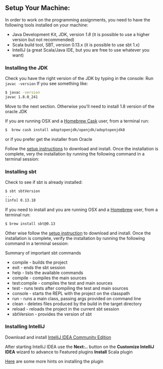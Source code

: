 ## Setup Your Machine:
In order to work on the programming assignments, you need to have the following tools installed on your machine:

* Java Development Kit, JDK, version *1.8* (it is possible to use a higher version but not recommended)
* Scala build tool, SBT, version 0.13.x (it is possible to use sbt 1.x)
* IntelliJ (a great Scala/Java IDE, but you are free to use whatever you want)


### Installing the JDK

Check you have the right version of the JDK by typing in the console:
Run `javac -version`
If you see something like:
```bash
$ javac -version
javac 1.8.0_241
```

Move to the next section.  Otherwise you'll need to install 1.8 version of the oracle JDK


If you are running OSX and a [Homebrew Cask](https://github.com/caskroom/homebrew-cask) user, from a terminal run:


```bash
$  brew cask install adoptopenjdk/openjdk/adoptopenjdk8
```

or if you prefer get the installer from Oracle

Follow the [setup instructions](https://www.oracle.com/java/technologies/javase/javase-jdk8-downloads.html) to download and install. Once the installation is complete, very the installation by running the following command in a terminal session:

### Installing sbt
Check to see if sbt is already installed:

```bash
$ sbt sbtVersion
...
[info] 0.13.18
```

If you need to install and you are running OSX and a [Homebrew](http://brew.sh/) user, from a terminal run:

```bash
$ brew install sbt@0.13
```

Other wise follow the [setup instruction](http://www.scala-sbt.org/0.13/docs/index.html) to download and install. Once the installation is complete, verify the installation by running the following command in a terminal session:

Summary of important sbt commands
* compile - builds the project
* exit - ends the sbt session
* help - lists the available commands
* compile - compiles the main sources
* test:compile - compiles the test and main sources
* test - runs tests after compiling the test and main sources
* console - starts the REPL with the project on the classpath
* run - runs a main class, passing args provided on command line
* clean - deletes files produced by the build in the target directory
* reload - reloads the project in the current sbt session
* sbtVersion - provides the version of sbt


### Installing IntelliJ

Download and install [IntelliJ IDEA Community Edition](https://www.jetbrains.com/idea/download)

After starting IntelliJ IDEA use the **Next:..** button on the **Customize IntelliJ IDEA** wizard to advance to Featured plugins
**Install** Scala plugin

[Here](https://stackoverflow.com/questions/38973049/how-to-install-scala-plugin-for-intellij) are some more hints on installing the plugin
